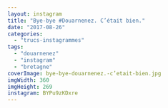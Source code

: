 ```yaml
---
layout: instagram
title: "Bye-bye #Douarnenez. C’était bien."
date: "2017-08-26"
categories: 
  - "trucs-instagrammes"
tags: 
  - "douarnenez"
  - "instagram"
  - "bretagne"
coverImage: bye-bye-douarnenez.-c’etait-bien.jpg
imgWidth: 360
imgHeight: 269
instagram: BYPu9zKDxre
---
```

